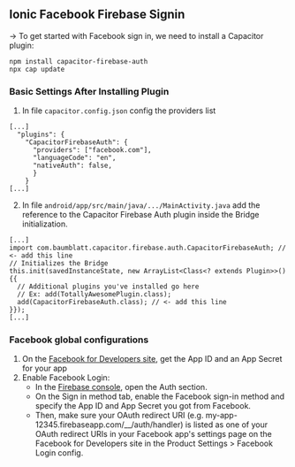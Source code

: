 ## Ionic Facebook Firebase Signin  

-> To get started with Facebook sign in, we need to install a Capacitor plugin:  
```
npm install capacitor-firebase-auth
npx cap update  
```  

### Basic Settings After Installing Plugin
1. In file `capacitor.config.json` config the providers list
```
[...]
  "plugins": {
    "CapacitorFirebaseAuth": {
      "providers": ["facebook.com"],
      "languageCode": "en",
      "nativeAuth": false,
      }
    }
[...]
```  

2. In file `android/app/src/main/java/.../MainActivity.java` add the reference to the Capacitor Firebase Auth plugin inside the Bridge initialization.  
```
[...]
import com.baumblatt.capacitor.firebase.auth.CapacitorFirebaseAuth; // <- add this line
// Initializes the Bridge
this.init(savedInstanceState, new ArrayList<Class<? extends Plugin>>() {{
  // Additional plugins you've installed go here
  // Ex: add(TotallyAwesomePlugin.class);
  add(CapacitorFirebaseAuth.class); // <- add this line
}});
[...]
```
### Facebook global configurations  

1. On the [Facebook for Developers site](https://developers.facebook.com/), get the App ID and an App Secret for your app  
2. Enable Facebook Login:  
    * In the [Firebase console](https://console.firebase.google.com/), open the Auth section.  
    * On the Sign in method tab, enable the Facebook sign-in method and specify the App ID and App Secret you got from Facebook.  
    * Then, make sure your OAuth redirect URI (e.g. my-app-12345.firebaseapp.com/__/auth/handler) is listed as one of your OAuth   redirect URIs in your Facebook app's settings page on the Facebook for Developers site in the Product Settings > Facebook Login config.
